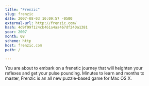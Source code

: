 ```yaml
---
title: "Frenzic"
slug: frenzic
date: 2007-08-03 10:09:57 -0500
external-url: http://frenzic.com/
hash: 4d9f99f124cb461a4aa467df240a1381
year: 2007
month: 08
scheme: http
host: frenzic.com
path: /

---
```


You are about to embark on a frenetic journey that will heighten your reflexes and get your pulse pounding. Minutes to learn and months to master, Frenzic is an all new puzzle-based game for Mac OS X.
